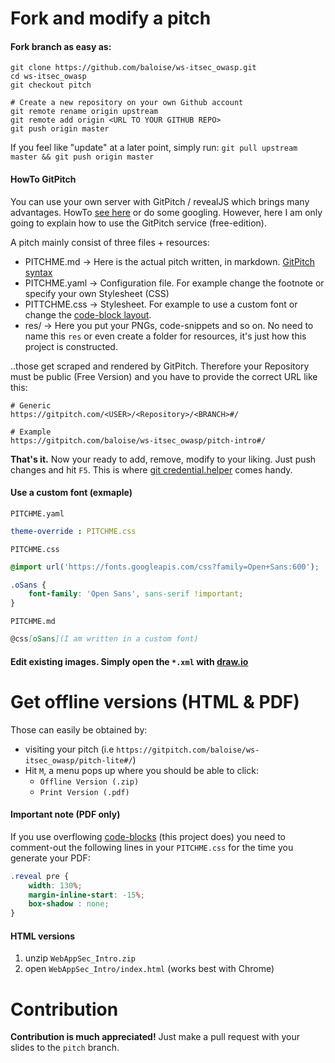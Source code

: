 # Fork and modify a pitch
#### Fork branch as easy as: 
```
git clone https://github.com/baloise/ws-itsec_owasp.git
cd ws-itsec_owasp
git checkout pitch

# Create a new repository on your own Github account
git remote rename origin upstream
git remote add origin <URL TO YOUR GITHUB REPO>
git push origin master
```
If you feel like "update" at a later point, simply run: `git pull upstream master && git push origin master`

#### HowTo GitPitch
You can use your own server with GitPitch / revealJS which brings many advantages. HowTo [see here](https://github.com/gitpitch/gitpitch/wiki/Server-Deploy-Instructions) or do some googling. However, here I am only going to explain how to use the GitPitch service (free-edition).

A pitch mainly consist of three files + resources:
 - PITCHME.md -> Here is the actual pitch written, in markdown. [GitPitch syntax](https://gitpitch.com/docs/getting-started/delimiters/)
 - PITCHME.yaml -> Configuration file. For example change the footnote or specify your own Stylesheet (CSS)
 - PITTCHME.css -> Stylesheet. For example to use a custom font or change the [code-block layout](https://github.com/baloise/ws-itsec_owasp/issues/9).
 - res/ -> Here you put your PNGs, code-snippets and so on. No need to name this `res` or even create a folder for resources, it's just how this project is constructed.

..those get scraped and rendered by GitPitch. Therefore your Repository must be public (Free Version) and you have to provide the correct URL like this:
```
# Generic
https://gitpitch.com/<USER>/<Repository>/<BRANCH>#/

# Example
https://gitpitch.com/baloise/ws-itsec_owasp/pitch-intro#/
```

**That's it.** Now your ready to add, remove, modify to your liking. Just push changes and hit `F5`. This is where [git credential.helper](https://stackoverflow.com/questions/35942754/how-to-save-username-and-password-in-git) comes handy.

#### Use a custom font (exmaple)
`PITCHME.yaml`
```yaml
theme-override : PITCHME.css
```
`PITCHME.css`
```css
@import url('https://fonts.googleapis.com/css?family=Open+Sans:600');

.oSans {
    font-family: 'Open Sans', sans-serif !important;
}
```
`PITCHME.md`
```md
@css[oSans](I am written in a custom font)
```

#### Edit existing images. Simply open the `*.xml` with [draw.io](https://draw.io)

# Get offline versions (HTML & PDF)
Those can easily be obtained by:
- visiting your pitch (i.e `https://gitpitch.com/baloise/ws-itsec_owasp/pitch-lite#/`)
- Hit `M`, a menu pops up where you should be able to click:
  - `Offline Version (.zip)`
  - `Print Version (.pdf)`

#### Important note (PDF only)
If you use overflowing [code-blocks](https://github.com/baloise/ws-itsec_owasp/issues/9) (this project does) you need to comment-out the following lines in your `PITCHME.css` for the time you generate your PDF:
```css
.reveal pre {
    width: 130%;
    margin-inline-start: -15%;
    box-shadow : none;
}
```

#### HTML versions  
1. unzip `WebAppSec_Intro.zip`
2. open `WebAppSec_Intro/index.html` (works best with Chrome)


# Contribution
**Contribution is much appreciated!** Just make a pull request with your slides to the `pitch` branch.
